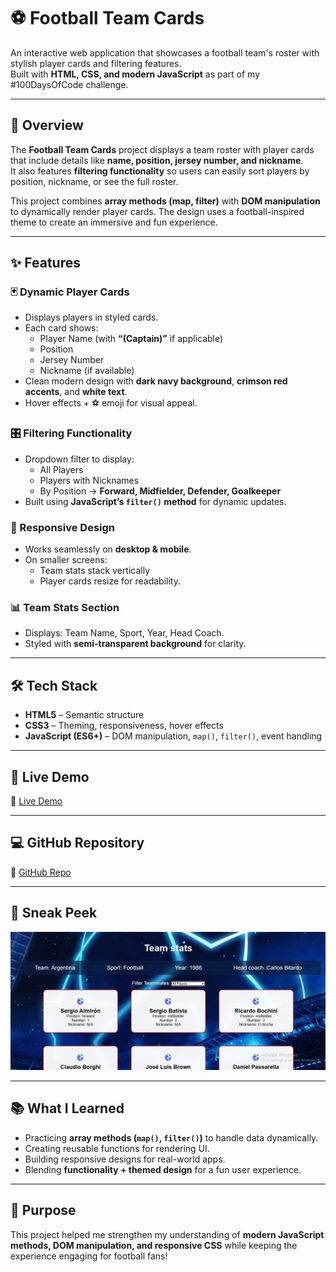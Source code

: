 # ⚽ Football Team Cards

An interactive web application that showcases a football team's roster with stylish player cards and filtering features.  
Built with **HTML, CSS, and modern JavaScript** as part of my #100DaysOfCode challenge.  

---

## 📖 Overview
The **Football Team Cards** project displays a team roster with player cards that include details like **name, position, jersey number, and nickname**.  
It also features **filtering functionality** so users can easily sort players by position, nickname, or see the full roster.  

This project combines **array methods (map, filter)** with **DOM manipulation** to dynamically render player cards. The design uses a football-inspired theme to create an immersive and fun experience.  

---

## ✨ Features

### 🃏 Dynamic Player Cards
- Displays players in styled cards.  
- Each card shows:  
  - Player Name (with **“(Captain)”** if applicable)  
  - Position  
  - Jersey Number  
  - Nickname (if available)  
- Clean modern design with **dark navy background**, **crimson red accents**, and **white text**.  
- Hover effects + ⚽ emoji for visual appeal.  

### 🎛️ Filtering Functionality
- Dropdown filter to display:  
  - All Players  
  - Players with Nicknames  
  - By Position → **Forward, Midfielder, Defender, Goalkeeper**  
- Built using **JavaScript’s `filter()` method** for dynamic updates.  

### 📱 Responsive Design
- Works seamlessly on **desktop & mobile**.  
- On smaller screens:  
  - Team stats stack vertically  
  - Player cards resize for readability.  

### 📊 Team Stats Section
- Displays: Team Name, Sport, Year, Head Coach.  
- Styled with **semi-transparent background** for clarity.  

---

## 🛠️ Tech Stack
- **HTML5** – Semantic structure  
- **CSS3** – Theming, responsiveness, hover effects  
- **JavaScript (ES6+)** – DOM manipulation, `map()`, `filter()`, event handling  

---
## 🚀 Live Demo
🔗 [Live Demo](https://footballteamcard1.netlify.app/)  

---

## 💻 GitHub Repository
🔗 [GitHub Repo](https://github.com/kal1kidan/FootballTeamCard)

---
## 📸 Sneak Peek
![Football Team Cards Screenshot](image/screenshot.png)  

---

## 📚 What I Learned
- Practicing **array methods (`map()`, `filter()`)** to handle data dynamically.  
- Creating reusable functions for rendering UI.  
- Building responsive designs for real-world apps.  
- Blending **functionality + themed design** for a fun user experience.  

---

## 🙌 Purpose
This project helped me strengthen my understanding of **modern JavaScript methods, DOM manipulation, and responsive CSS**  while keeping the experience engaging for football fans!  

